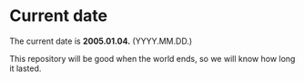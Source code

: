 # Current date

The current date is **2005.01.04.** (YYYY.MM.DD.)

This repository will be good when the world ends, so we will know how long it lasted.